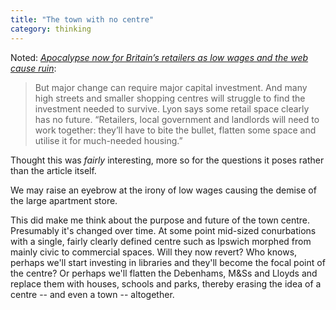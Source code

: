 ```yaml
---
title: "The town with no centre"
category: thinking
---
```


Noted: <cite>[Apocalypse now for Britain’s retailers as low wages and the web cause ruin](https://www.theguardian.com/business/2018/feb/17/uk-retail-industry--gloom-high-street-shift-consumers)</cite>:

> But major change can require major capital investment. And many high streets and smaller shopping centres will struggle to find the investment needed to survive. Lyon says some retail space clearly has no future. “Retailers, local government and landlords will need to work together: they’ll have to bite the bullet, flatten some space and utilise it for much-needed housing.”

Thought this was _fairly_ interesting, more so for the questions it poses rather than the article itself.

We may raise an eyebrow at the irony of low wages causing the demise of the large apartment store.

This did make me think about the purpose and future of the town centre. Presumably it's changed over time. At some point mid-sized conurbations with a single, fairly clearly defined centre such as Ipswich morphed from mainly civic to commercial spaces. Will they now revert? Who knows, perhaps we'll start investing in libraries and they'll become the focal point of the centre? Or perhaps we'll flatten the Debenhams, M&amp;Ss and Lloyds and replace them with houses, schools and parks, thereby erasing the idea of a centre -- and even a town -- altogether.
